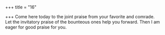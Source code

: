 +++
title = "16"

+++
Come here today to the joint praise from your favorite and comrade. Let the invitatory praise of the bounteous ones help you forward. Then  I am eager for good praise for you.  